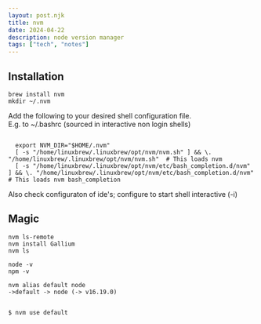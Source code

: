 ```yaml
---
layout: post.njk
title: nvm
date: 2024-04-22
description: node version manager
tags: ["tech", "notes"]
---  
```

## Installation   


```
brew install nvm 
mkdir ~/.nvm  
```

Add the following to your desired shell configuration file.  
E.g. to ~/.bashrc (sourced in interactive non login shells)

```

  export NVM_DIR="$HOME/.nvm"
  [ -s "/home/linuxbrew/.linuxbrew/opt/nvm/nvm.sh" ] && \. "/home/linuxbrew/.linuxbrew/opt/nvm/nvm.sh"  # This loads nvm
  [ -s "/home/linuxbrew/.linuxbrew/opt/nvm/etc/bash_completion.d/nvm" ] && \. "/home/linuxbrew/.linuxbrew/opt/nvm/etc/bash_completion.d/nvm"  # This loads nvm bash_completion
```

Also check configuraton of ide's; configure to start shell interactive (-i)


## Magic

```
nvm ls-remote  
nvm install Gallium  
nvm ls

node -v
npm -v

nvm alias default node
->default -> node (-> v16.19.0)


$ nvm use default


```